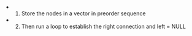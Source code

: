 - 1) Store the nodes in a vector in preorder sequence
- 2) Then run a loop to establish the right connection and left = NULL
